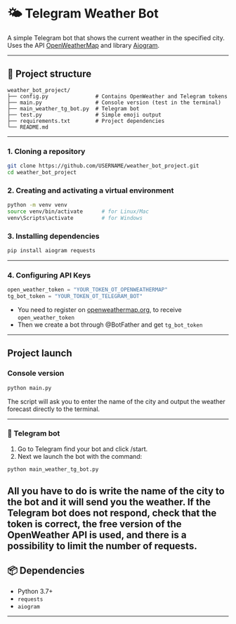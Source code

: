# 🌤️ Telegram Weather Bot

A simple Telegram bot that shows the current weather in the specified city.  
Uses the API [OpenWeatherMap](https://openweathermap.org/) and library [Aiogram](https://docs.aiogram.dev/).

---

## 📁 Project structure

```text
weather_bot_project/
├── config.py               # Contains OpenWeather and Telegram tokens
├── main.py                 # Console version (test in the terminal)
├── main_weather_tg_bot.py  # Telegram bot
├── test.py                 # Simple emoji output
├── requirements.txt        # Project dependencies
└── README.md               
```

---



### 1. Cloning a repository

```bash
git clone https://github.com/USERNAME/weather_bot_project.git
cd weather_bot_project
```

### 2. Creating and activating a virtual environment

```bash
python -m venv venv
source venv/bin/activate      # for Linux/Mac
venv\Scripts\activate         # for Windows
```

### 3. Installing dependencies

```bash
pip install aiogram requests
```

---

### 4. Configuring API Keys


```python
open_weather_token = "YOUR_TOKEN_OT_OPENWEATHERMAP"
tg_bot_token = "YOUR_TOKEN_OT_TELEGRAM_BOT"
```

- You need to register on [openweathermap.org](https://openweathermap.org), to receive `open_weather_token`
- Then we create a bot through @BotFather and get `tg_bot_token`

---

##  Project launch
###  Console version

```bash
python main.py
```

The script will ask you to enter the name of 
the city and output the weather forecast directly to the terminal.

---

### 🤖 Telegram bot

1. Go to Telegram find your bot and click /start.  
2. Next we launch the bot with the command:

```bash
python main_weather_tg_bot.py
```
###
All you have to do is write the name of the city to the bot and it will send you the weather. 
If the Telegram bot does not respond, check that the token is correct, the free version of 
the OpenWeather API is used, and there is a possibility to limit the number of requests.
---

## 📦 Dependencies

- Python 3.7+
- `requests`
- `aiogram`

---
